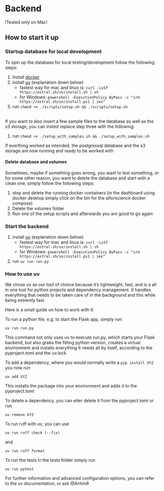 # Backend
!Tested only on Mac! <br>

## How to start it up
### Startup database for local development
To spin up the database for local testing/development follow the following steps:
1. Install [docker](https://docs.docker.com/engine/install/)
2. install [uv](https://docs.astral.sh/uv/) (explanation down below)
    - fastest way for mac and linux is: `curl -LsSf https://astral.sh/uv/install.sh | sh`
    - for Windows: `powershell -ExecutionPolicy ByPass -c "irm https://astral.sh/uv/install.ps1 | iex"`
3. run `chmod +x ./scripts/setup.sh && ./scripts/setup.sh` 
   
<br>
If you want to also insert a few sample files to the database as well as the s3 storage, you can insted replace step three with the following: <br>

1. run `chmod +x ./setup_with_samples.sh && ./setup_with_samples.sh`

If everthing worked as intended, the postgressql database and the s3 storage are now running and ready to be worked with

#### Delete database and volumes

Sometimes, maybe if something goes wrong, you want to test something, or for some other reason, you want to delete the database and start with a clean one, simply follow the following steps:

1. stop and delete the running docker containers (in the dashboard using docker desktop simply click on the bin for the aiforscience docker compose) 
2. Delete the volumes folder
3. Run one of the setup scripts and afterwards you are good to go again

### Start the backend
1. install [uv](https://docs.astral.sh/uv/) (explanation down below)
    - fastest way for mac and linux is: `curl -LsSf https://astral.sh/uv/install.sh | sh`
    - for Windows: `powershell -ExecutionPolicy ByPass -c "irm https://astral.sh/uv/install.ps1 | iex"`
2. run `uv run run.py`


### How to use uv

We chose uv as our tool of choice because it’s lightweight, fast, and is a all in one tool for python projects and dependency management. It handles everything that needs to be taken care of in the background and this while being extremly fast. 

Here is a small guide on how to work with it:

To run a python file, e.g. to start the Flask app, simply run:

`uv run run.py`

This command not only uses uv to execute run.py, which starts your Flask backend, but also grabs the fitting python version, creates a virtual environment and installs everything it needs all by itself, according to the pyproject.toml and the uv.lock.

To add a dependency, where you would normally write a `pip install XYZ` you now run <br>

`uv add XYZ` <br>

This installs the package into your environment and adds it to the pyproject.toml

To delete a dependency, you can eiter delete it from the pyproject.toml or run <br>

`uv remove XYZ` 

To run ruff with uv, you can use <br>

 `uv run ruff check (--fix)` <br> 
 
 and <br>

 `uv run ruff format` <br>

 To run the tests in the tests folder simply run <br>

 `uv run pytest` <br>

 

For further information and advanced configuration options, you can refer to the uv documentation, or ask @Antim8